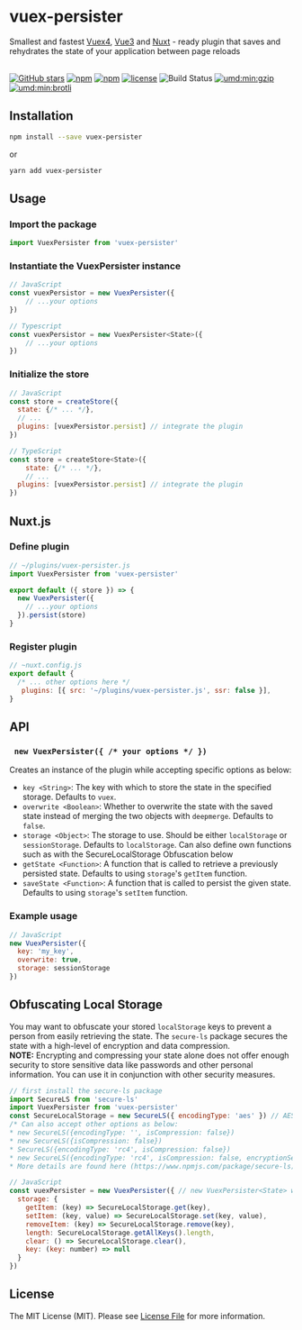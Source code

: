 # vuex-persister

Smallest and fastest [Vuex4](https://vuex.vuejs.org), [Vue3](https://vuejs.org) and [Nuxt](https://nuxtjs.org/) - ready plugin that saves and rehydrates the state of your application between page reloads
<br /> <br />

[![GitHub stars](https://img.shields.io/github/stars/shadrqen/vuex-persister.svg?style=social&label=%20vuex-persister)](http://github.com/shadrqen/vuex-persister)
[![npm](https://img.shields.io/npm/v/vuex-persister.svg?colorB=dd1100)](http://npmjs.com/vuex-persister)
[![npm](https://img.shields.io/npm/dw/vuex-persister.svg?colorB=fc4f4f)](http://npmjs.com/vuex-persister)
[![license](https://img.shields.io/github/license/shadrqen/vuex-persister.svg)]()
![Build Status](https://github.com/shadrqen/vuex-persister/actions/workflows/ci.yml/badge.svg?branch=main)
[![umd:min:gzip](https://img.badgesize.io/https://unpkg.com/vuex-persister?compression=gzip&label=umd:min:gzip)](https://unpkg.com/vuex-persister)
[![umd:min:brotli](https://img.badgesize.io/https://cdn.jsdelivr.net/npm/vuex-persister?compression=brotli&label=umd:min:brotli)](https://cdn.jsdelivr.net/npm/vuex-persister)


## Installation

```bash
npm install --save vuex-persister
```

or

```bash
yarn add vuex-persister
```


## Usage

### Import the package
```js
import VuexPersister from 'vuex-persister'
```

### Instantiate the VuexPersister instance
```js
// JavaScript
const vuexPersistor = new VuexPersister({
    // ...your options
})

// Typescript
const vuexPersistor = new VuexPersister<State>({
    // ...your options
})
```

### Initialize the store
```js
// JavaScript
const store = createStore({
  state: {/* ... */},
  // ...
  plugins: [vuexPersistor.persist] // integrate the plugin
})

// TypeScript
const store = createStore<State>({
    state: {/* ... */},
    // ...
  plugins: [vuexPersistor.persist] // integrate the plugin
})
```

## Nuxt.js

### Define plugin
```js
// ~/plugins/vuex-persister.js
import VuexPersister from 'vuex-persister'

export default ({ store }) => {
  new VuexPersister({
    // ...your options
  }).persist(store)
}
```

### Register plugin
```js
// ~nuxt.config.js
export default {
  /* ... other options here */
   plugins: [{ src: '~/plugins/vuex-persister.js', ssr: false }],
}
```


## API

### ``` new VuexPersister({ /* your options */ })```

Creates an instance of the plugin while accepting specific options as below:
- `key <String>`: The key with which to store the state in the specified storage. Defaults to `vuex`.
- `overwrite <Boolean>`: Whether to overwrite the state with the saved state instead of merging the two objects with `deepmerge`. Defaults to `false`.
- `storage <Object>`: The storage to use. Should be either `localStorage` or `sessionStorage`. Defaults to `localStorage`. Can also define own functions
such as with the SecureLocalStorage Obfuscation below
- `getState <Function>`: A function that is called to retrieve a previously persisted state. Defaults to using `storage`'s `getItem` function.
- `saveState <Function>`: A function that is called to persist the given state. Defaults to using `storage`'s `setItem` function.


### Example usage
```js
// JavaScript
new VuexPersister({
  key: 'my_key',
  overwrite: true,
  storage: sessionStorage
})
```

## Obfuscating Local Storage
You may want to obfuscate your stored `localStorage` keys to prevent a person from easily retrieving the state. The `secure-ls` package secures the 
state with a high-level of encryption and data compression.  
**NOTE:** Encrypting and compressing your state alone does not offer enough security to store sensitive data like passwords and other personal information.
You can use it in conjunction with other security measures.

```js
// first install the secure-ls package
import SecureLS from 'secure-ls'
import VuexPersister from 'vuex-persister'
const SecureLocalStorage = new SecureLS({ encodingType: 'aes' }) // AES encryption and data compression
/* Can also accept other options as below:
* new SecureLS({encodingType: '', isCompression: false})
* new SecureLS({isCompression: false})
* SecureLS({encodingType: 'rc4', isCompression: false})
* new SecureLS({encodingType: 'rc4', isCompression: false, encryptionSecret: 's3cr3tPa$$w0rd@123'})
* More details are found here (https://www.npmjs.com/package/secure-ls) */

// JavaScript
const vuexPersister = new VuexPersister({ // new VuexPersister<State> with TypeScript
  storage: {
    getItem: (key) => SecureLocalStorage.get(key),
    setItem: (key, value) => SecureLocalStorage.set(key, value),
    removeItem: (key) => SecureLocalStorage.remove(key),
    length: SecureLocalStorage.getAllKeys().length,
    clear: () => SecureLocalStorage.clear(),
    key: (key: number) => null
  }
})

```


## License

The MIT License (MIT). Please see [License File](LICENSE) for more information.
